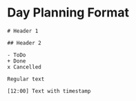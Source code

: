 # Day Planning Format

```
# Header 1

## Header 2

- ToDo
+ Done
x Cancelled

Regular text

[12:00] Text with timestamp

```
